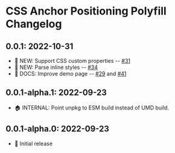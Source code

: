# CSS Anchor Positioning Polyfill Changelog

## 0.0.1: 2022-10-31

- 🚀 NEW: Support CSS custom properties --
  [#31](https://github.com/oddbird/css-anchor-positioning/pull/31)
- 🚀 NEW: Parse inline styles --
  [#34](https://github.com/oddbird/css-anchor-positioning/pull/34)
- 📝 DOCS: Improve demo page --
  [#29](https://github.com/oddbird/css-anchor-positioning/pull/29) and
  [#41](https://github.com/oddbird/css-anchor-positioning/pull/41)

## 0.0.1-alpha.1: 2022-09-23

- 🏠 INTERNAL: Point unpkg to ESM build instead of UMD build.

## 0.0.1-alpha.0: 2022-09-23

- 🎉 Initial release
